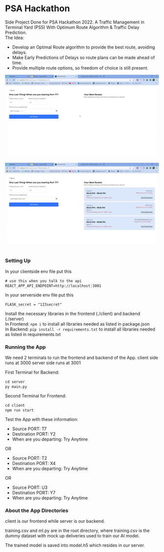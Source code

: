 # PSA Hackathon

Side Project Done for PSA Hackathon 2022. A Traffic Management in Terminal Yard (PS5) With Optimum Route Algorithm & Traffic Delay Prediction.
<br/>
The Idea:
- Develop an Optimal Route algorithm to provide the best route, avoiding delays.
- Make Early Predictions of Delays so route plans can be made ahead of time.
- Provide multiple route options, so freedom of choice is still present.

![Gif of Web Application Getting Routes](assets/getRoutesDemo.gif)<br><br>
![Gif of Web Application View Directions of Routes](assets/viewRoutesDemo.gif)<br><br>


### Setting Up
In your clientside env file put this
```
# use this when you talk to the api
REACT_APP_API_ENDPOINT=http://localhost:3001
```

In your serverside env file put this
```
FLASK_secret = "123secret"
```

Install the necessary libraries in the frontend (./client) and backend (./server) </br>
In Frontend: ```npm i``` to install all libraries needed as listed in package.json </br>
In Backend: ```pip install -r requirements.txt``` to install all libraries needed as listed in requirements.txt

### Running the App
We need 2 terminals to run the frontend and backend of the App.
client side runs at 3000
server side runs at 3001

First Terminal for Backend:
```
cd server
py main.py
```
Second Terminal for Frontend:
```
cd client
npm run start
```

Test the App with these information:
- Source PORT: T7
- Destination PORT: Y2
- When are you departing: Try Anytime

OR
- Source PORT: T2
- Destination PORT: X4
- When are you departing: Try Anytime

OR
- Source PORT: U3
- Destination PORT: Y7
- When are you departing: Try Anytime

### About the App Directories
client is our frontend while server is our backend. 

training.csv and ml.py are in the root directory, where training.csv is the dummy dataset with mock up deliveries used to train our AI model. 

The trained model is saved into model.h5 which resides in our server.
